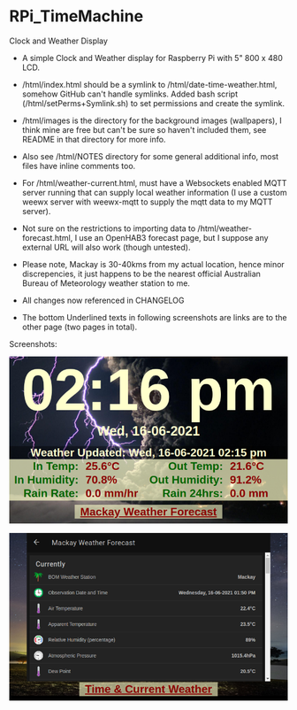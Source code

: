 # RPi_TimeMachine
Clock and Weather Display

- A simple Clock and Weather display for Raspberry Pi with 5" 800 x 480 LCD.

- /html/index.html should be a symlink to /html/date-time-weather.html, somehow GitHub can't handle symlinks. Added bash script (/html/setPerms+Symlink.sh) to set permissions and create the symlink.

- /html/images is the directory for the background images (wallpapers), I think mine are free but can't be sure so haven't included them, see README in that directory for more info.

- Also see /html/NOTES directory for some general additional info, most files have inline comments too.

- For /html/weather-current.html, must have a Websockets enabled MQTT server running that can supply local weather information (I use a custom weewx server with weewx-mqtt to supply the mqtt data to my MQTT server).

- Not sure on the restrictions to importing data to /html/weather-forecast.html, I use an OpenHAB3 forecast page, but I suppose any external URL will also work (though untested).

- Please note, Mackay is 30-40kms from my actual location, hence minor discrepencies, it just happens to be the nearest official Australian Bureau of Meteorology weather station to me.

- All changes now referenced in CHANGELOG

- The bottom Underlined texts in following screenshots are links are to the other page (two pages in total).


Screenshots:

![Main Display](TimeMachine_210616_141601_800x480.png)



![Weather Forecast](TimeMachine_210616_141623_800x480.png)

